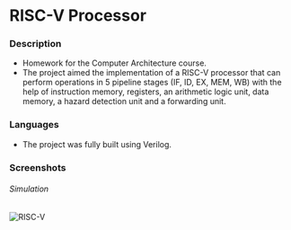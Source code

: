 # RISC-V Processor

### Description
* Homework for the Computer Architecture course.
* The project aimed the implementation of a RISC-V processor that can perform operations in 5 pipeline stages (IF, ID, EX, MEM, WB) with the help of instruction memory, registers, an arithmetic logic unit, data memory, a hazard detection unit and a forwarding unit.


### Languages
* The project was fully built using Verilog.

### Screenshots

###### Simulation
![RISC-V](https://imgur.com/wNfiVV0.png)
